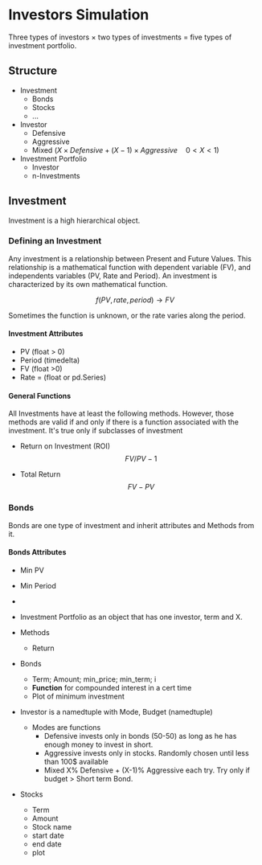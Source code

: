 # Investors Simulation

Three types of investors $\times$ two types of investments = five types of investment portfolio.

## Structure

* Investment
  * Bonds
  * Stocks
  * ...
* Investor
  * Defensive
  * Aggressive
  * Mixed ($X\times Defensive + (X-1)\times Aggressive\quad 0 < X < 1$)
* Investment Portfolio
    * Investor
    * n-Investments

## Investment

Investment is a high hierarchical object.

### Defining an Investment

Any investment is a relationship between Present and Future Values.
This relationship is a mathematical function with dependent variable (FV),
and independents variables (PV, Rate and Period). An investment is characterized
by its own mathematical function. 
    
$$f(PV, rate, period)\rightarrow FV$$

Sometimes the function is unknown, or the rate varies along the period.  

#### Investment Attributes

* PV (float > 0)
* Period (timedelta)
* FV (float >0)
* Rate = (float or pd.Series)

#### General Functions

All Investments have at least the following methods.
However, those methods are valid if and only if there is a function associated
with the investment. It's true only if subclasses of investment
  
* Return on Investment (ROI)
$$FV/PV - 1$$
  
* Total Return
$$FV - PV$$

### Bonds

Bonds are one type of investment and inherit attributes and Methods from it.

#### Bonds Attributes

* Min PV
* Min Period
* 



* Investment Portfolio as an object that has one investor, term and X.
* Methods 
    * Return

    
* Bonds
    * Term; Amount; min_price; min_term; i
    * **Function** for compounded interest in a cert time 
    * Plot of minimum investment
    

* Investor is a namedtuple with Mode, Budget (namedtuple)
    * Modes are functions
        * Defensive invests only in bonds (50-50) as long as he has enough money to invest in short.
        * Aggressive invests only in stocks. Randomly chosen until less than 100$ available
        * Mixed X% Defensive + (X-1)% Aggressive each try. Try only if budget > Short term Bond.
    
* Stocks
    * Term
    * Amount
    * Stock name
    * start date
    * end date
    * plot

